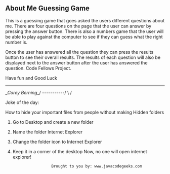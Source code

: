 About Me Guessing Game 
----------------------

This is a guessing game that goes asked the users different questions about me. 
There are four questions on the page that the user can answer by pressing the 
answer button. There is also a numbers game that the user will be able to play 
against the computer to see if they can guess what the right number is.

Once the user has answered all the question they can press the results button to
see their overall results. The results of each question will also be displayed 
next to the answer button after the user has answered the question. 
Code Fellows Project.

Have fun and Good Luck

___________________
\__Corey Berning__/
   \-----------/
    \         /


Joke of the day: 

How to hide your important files from people without making Hidden folders
1. Go to Desktop and create a new folder
2. Name the folder Internet Explorer
3. Change the folder icon to Internet Explorer
4. Keep it in a corner of the desktop
Now, no one will open internet explorer!

						Brought to you by: www.javacodegeeks.com